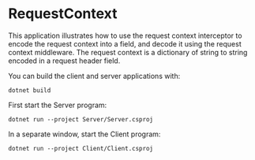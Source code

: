 # RequestContext

This application illustrates how to use the request context interceptor to encode the request context into a field, and
decode it using the request context middleware. The request context is a dictionary of string to string encoded in a
request header field.

You can build the client and server applications with:

``` shell
dotnet build
```

First start the Server program:

```shell
dotnet run --project Server/Server.csproj
```

In a separate window, start the Client program:

```shell
dotnet run --project Client/Client.csproj
```
